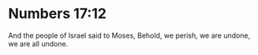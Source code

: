 # Numbers 17:12

And the people of Israel said to Moses, Behold, we perish, we are undone, we are all undone.
